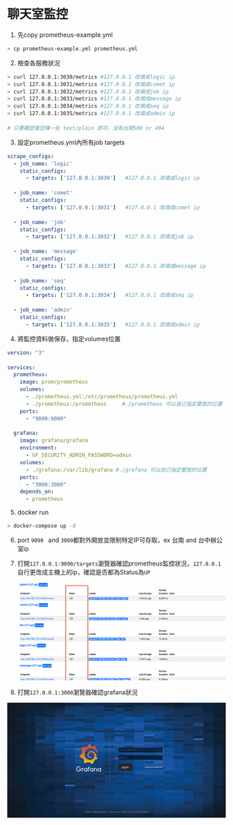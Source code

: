 

# 聊天室監控

1. 先copy prometheus-example.yml 

```bash
> cp prometheus-example.yml prometheus.yml
```

2. 檢查各服務狀況

```bash
> curl 127.0.0.1:3030/metrics #127.0.0.1 改填成logic ip
> curl 127.0.0.1:3031/metrics #127.0.0.1 改填成comet ip
> curl 127.0.0.1:3032/metrics #127.0.0.1 改填成job ip
> curl 127.0.0.1:3033/metrics #127.0.0.1 改填成message ip
> curl 127.0.0.1:3034/metrics #127.0.0.1 改填成seq ip
> curl 127.0.0.1:3035/metrics #127.0.0.1 改填成admin ip

# 只要確認會回傳一些 text/plain 即可，沒有出現500 or 404
```

3. 設定prometheus.yml內所有job targets

```yml
scrape_configs:
  - job_name: 'logic'  
    static_configs:
      - targets: ['127.0.0.1:3030']   #127.0.0.1 改填成logic ip

  - job_name: 'comet'
    static_configs:
      - targets: ['127.0.0.1:3031']   #127.0.0.1 改填成comet ip

  - job_name: 'job'
    static_configs:
      - targets: ['127.0.0.1:3032']   #127.0.0.1 改填成job ip

  - job_name: 'message'
    static_configs:
      - targets: ['127.0.0.1:3033']   #127.0.0.1 改填成message ip

  - job_name: 'seq'
    static_configs:
      - targets: ['127.0.0.1:3034']   #127.0.0.1 改填成seq ip

  - job_name: 'admin'
    static_configs:
      - targets: ['127.0.0.1:3035']   #127.0.0.1 改填成admin ip
```

4. 將監控資料做保存，指定volumes位置

```yml
version: "3"

services:
  prometheus:
    image: prom/prometheus
    volumes:
      - ./prometheus.yml:/etc/prometheus/prometheus.yml
      - ./prometheus:/prometheus     #./prometheus 可以自己指定要放的位置
    ports:
      - "9090:9090"
  
  grafana: 
    image: grafana/grafana
    environment:
      - GF_SECURITY_ADMIN_PASSWORD=admin
    volumes:
      - ./grafana:/var/lib/grafana #./grafana 可以自己指定要放的位置
    ports:
      - "3000:3000"
    depends_on:
      - prometheus
```

5. docker run 

```bash
> docker-compose up -d 
```

6. port `9090 ` and `3000`都對外開放並限制特定IP可存取，ex 台南 and 台中辦公室ip

7. 打開`127.0.0.1:9090/targets`瀏覽器確認prometheus監控狀況，`127.0.0.1`自行更改成主機上的ip，確認是否都為Status為`UP`

   ![arch](./doc/prometheus_status.png)

8. 打開`127.0.0.1:3000`瀏覽器確認grafana狀況 

![arch](./doc/grafana.png)